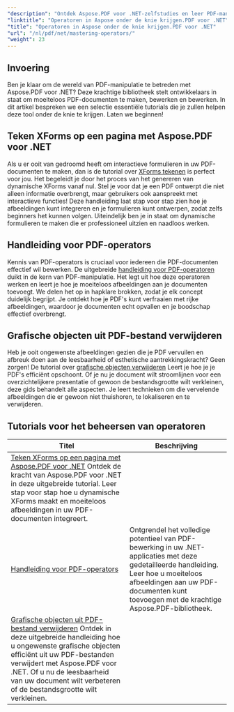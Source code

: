 ```yaml
---
"description": "Ontdek Aspose.PDF voor .NET-zelfstudies en leer PDF-manipulatie onder de knie te krijgen met praktische handleidingen over XForms, PDF-operators en het verwijderen van grafische objecten."
"linktitle": "Operatoren in Aspose onder de knie krijgen.PDF voor .NET"
"title": "Operatoren in Aspose onder de knie krijgen.PDF voor .NET"
"url": "/nl/pdf/net/mastering-operators/"
"weight": 23
---
```


## Invoering

Ben je klaar om de wereld van PDF-manipulatie te betreden met Aspose.PDF voor .NET? Deze krachtige bibliotheek stelt ontwikkelaars in staat om moeiteloos PDF-documenten te maken, bewerken en bewerken. In dit artikel bespreken we een selectie essentiële tutorials die je zullen helpen deze tool onder de knie te krijgen. Laten we beginnen!

## Teken XForms op een pagina met Aspose.PDF voor .NET
Als u er ooit van gedroomd heeft om interactieve formulieren in uw PDF-documenten te maken, dan is de tutorial over [XForms tekenen](./draw-xforms-on-page/) is perfect voor jou. Het begeleidt je door het proces van het genereren van dynamische XForms vanaf nul. Stel je voor dat je een PDF ontwerpt die niet alleen informatie overbrengt, maar gebruikers ook aanspreekt met interactieve functies! Deze handleiding laat stap voor stap zien hoe je afbeeldingen kunt integreren en je formulieren kunt ontwerpen, zodat zelfs beginners het kunnen volgen. Uiteindelijk ben je in staat om dynamische formulieren te maken die er professioneel uitzien en naadloos werken.

## Handleiding voor PDF-operators
Kennis van PDF-operators is cruciaal voor iedereen die PDF-documenten effectief wil bewerken. De uitgebreide [handleiding voor PDF-operatoren](./guide-to-pdf-operators/) duikt in de kern van PDF-manipulatie. Het legt uit hoe deze operatoren werken en leert je hoe je moeiteloos afbeeldingen aan je documenten toevoegt. We delen het op in hapklare brokken, zodat je elk concept duidelijk begrijpt. Je ontdekt hoe je PDF's kunt verfraaien met rijke afbeeldingen, waardoor je documenten echt opvallen en je boodschap effectief overbrengt.

## Grafische objecten uit PDF-bestand verwijderen
Heb je ooit ongewenste afbeeldingen gezien die je PDF vervuilen en afbreuk doen aan de leesbaarheid of esthetische aantrekkingskracht? Geen zorgen! De tutorial over [grafische objecten verwijderen](./remove-graphics-objects-from-pdf-file/) Leert je hoe je je PDF's efficiënt opschoont. Of je nu je document wilt stroomlijnen voor een overzichtelijkere presentatie of gewoon de bestandsgrootte wilt verkleinen, deze gids behandelt alle aspecten. Je leert technieken om die vervelende afbeeldingen die er gewoon niet thuishoren, te lokaliseren en te verwijderen. 

## Tutorials voor het beheersen van operatoren
| Titel | Beschrijving |
| --- | --- | 
| [Teken XForms op een pagina met Aspose.PDF voor .NET](./draw-xforms-on-page/) Ontdek de kracht van Aspose.PDF voor .NET in deze uitgebreide tutorial. Leer stap voor stap hoe u dynamische XForms maakt en moeiteloos afbeeldingen in uw PDF-documenten integreert.  
| [Handleiding voor PDF-operators](./guide-to-pdf-operators/) | Ontgrendel het volledige potentieel van PDF-bewerking in uw .NET-applicaties met deze gedetailleerde handleiding. Leer hoe u moeiteloos afbeeldingen aan uw PDF-documenten kunt toevoegen met de krachtige Aspose.PDF-bibliotheek. |  
| [Grafische objecten uit PDF-bestand verwijderen](./remove-graphics-objects-from-pdf-file/) Ontdek in deze uitgebreide handleiding hoe u ongewenste grafische objecten efficiënt uit uw PDF-bestanden verwijdert met Aspose.PDF voor .NET. Of u nu de leesbaarheid van uw document wilt verbeteren of de bestandsgrootte wilt verkleinen.